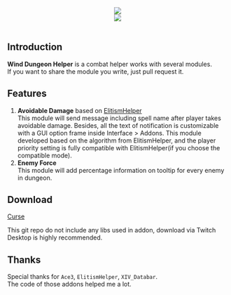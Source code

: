 <div align="center">
<img src="https://github.com/fang2hou/WindDungeonHelper/blob/master/Title.png?raw=true"/><br>
<img src="https://img.shields.io/badge/Version-1.3.6-green.svg?longCache=true&style=flat"/>
</div><br>

## Introduction
**Wind Dungeon Helper** is a combat helper works with several modules.  
If you want to share the module you write, just pull request it.

## Features
1. **Avoidable Damage** based on [ElitismHelper](https://wow.curseforge.com/projects/elitismhelper)  
This module will send message including spell name after player takes avoidable damage. Besides, all the text of notification is customizable with a GUI option frame inside Interface > Addons. This module developed based on the algorithm from ElitismHelper, and the player priority setting is fully compatible with ElitismHelper(if you choose the compatible mode).
2. **Enemy Force**  
This module will add percentage information on tooltip for every enemy in dungeon.

## Download
[Curse](https://wow.curseforge.com/projects/wind-dungeon-helper)

This git repo do not include any libs used in addon, download via Twitch Desktop is highly recommended.

## Thanks
Special thanks for `Ace3`, `ElitismHelper`, `XIV_Databar`.  
The code of those addons helped me a lot.